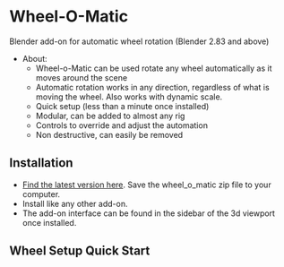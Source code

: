 # Wheel-O-Matic
Blender add-on for automatic wheel rotation (Blender 2.83 and above)
- About:
  - Wheel-o-Matic can be used rotate any wheel automatically as it moves around the scene
  - Automatic rotation works in any direction, regardless of what is moving the wheel. Also works with dynamic scale.
  - Quick setup (less than a minute once installed)
  - Modular, can be added to almost any rig
  - Controls to override and adjust the automation
  - Non destructive, can easily be removed

## Installation
- [Find the latest version here](https://github.com/TechArtToolBox/wheel-o-matic/releases/latest). Save the wheel_o_matic zip file to your computer.
- Install like any other add-on.
- The add-on interface can be found in the sidebar of the 3d viewport once installed. 

## Wheel Setup Quick Start



